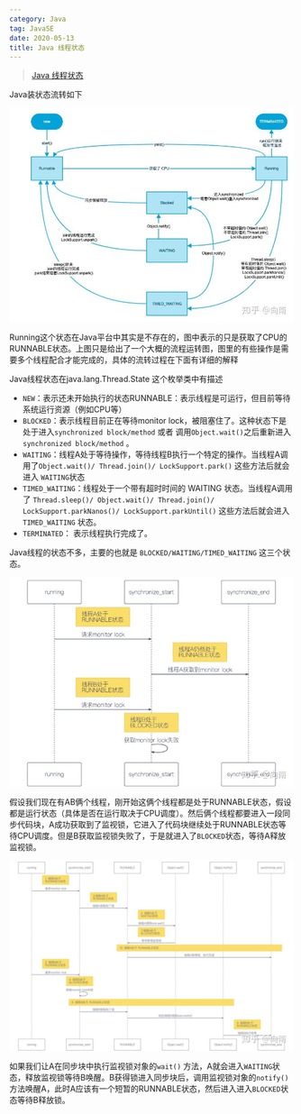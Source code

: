 ```yaml
---
category: Java
tag: JavaSE
date: 2020-05-13
title: Java 线程状态
---
```


> [Java 线程状态](https://zhuanlan.zhihu.com/p/140396504)

Java装状态流转如下

![](https://raw.githubusercontent.com/wangmingco/wangmingco.github.io/main/static/images/javase/java_thread_state1.jpg)

Running这个状态在Java平台中其实是不存在的，图中表示的只是获取了CPU的RUNNABLE状态。上图只是给出了一个大概的流程运转图，图里的有些操作是需要多个线程配合才能完成的，具体的流转过程在下面有详细的解释

Java线程状态在java.lang.Thread.State 这个枚举类中有描述

* `NEW`：表示还未开始执行的状态RUNNABLE：表示线程是可运行，但目前等待系统运行资源（例如CPU等）
* `BLOCKED`：表示线程目前正在等待monitor lock，被阻塞住了。这种状态下是处于进入`synchronized block/method` 或者 调用`Object.wait()`之后重新进入 `synchronized block/method` 。
* `WAITING`：线程A处于等待操作，等待线程B执行一个特定的操作。当线程A调用了`Object.wait()/ Thread.join()/ LockSupport.park()` 这些方法后就会进入 `WAITING`状态
* `TIMED_WAITING`：线程处于一个带有超时时间的 WAITING 状态。当线程A调用了 `Thread.sleep()/ Object.wait()/ Thread.join()/ LockSupport.parkNanos()/ LockSupport.parkUntil()` 这些方法后就会进入 `TIMED_WAITING` 状态。
* `TERMINATED`： 表示线程执行完成了。

Java线程的状态不多，主要的也就是 `BLOCKED/WAITING/TIMED_WAITING` 这三个状态。

![](https://raw.githubusercontent.com/wangmingco/wangmingco.github.io/main/static/images/javase/java_thread_state2.jpg)

假设我们现在有AB俩个线程，刚开始这俩个线程都是处于RUNNABLE状态，假设都是运行状态（具体是否在运行取决于CPU调度）。然后俩个线程都要进入一段同步代码块，A成功获取到了监视锁，它进入了代码块继续处于RUNNABLE状态等待CPU调度。但是B获取监视锁失败了，于是就进入了`BLOCKED`状态，等待A释放监视锁。

![](https://raw.githubusercontent.com/wangmingco/wangmingco.github.io/main/static/images/javase/java_thread_state3.jpg)

如果我们让A在同步块中执行监视锁对象的`wait()` 方法，A就会进入`WAITING`状态，释放监视锁等待B唤醒。B获得锁进入同步块后，调用监视锁对象的`notify()`方法唤醒A，此时A应该有一个短暂的RUNNABLE状态，然后进入进入`BLOCKED`状态等待B释放锁。